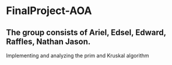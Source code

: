 # FinalProject-AOA

## The group consists of Ariel, Edsel, Edward, Raffles, Nathan Jason.

Implementing and analyzing the prim and Kruskal algorithm 
